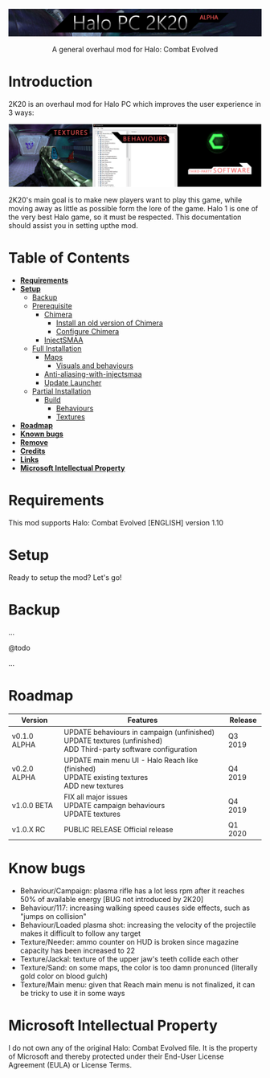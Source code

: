 ![Logo](repository/repository-logo.png "logo")
<p align="center">
  A general overhaul mod for Halo: Combat Evolved
</p>

# Introduction

2K20 is an overhaul mod for Halo PC which improves the user experience in 3 ways:

![Banner](repository/repository-banner.jpg "banner")

2K20's main goal is to make new players want to play this game, while moving away as
little as possible form the lore of the game. Halo 1 is one of the very best Halo
game, so it must be respected. This documentation should assist you in setting upthe mod.

# Table of Contents

* [**Requirements**](#requirements)
* [**Setup**](#setup)
  * [Backup](#backup)
  * [Prerequisite](#prerequisite)
    * [Chimera](#chimera)
      * [Install an old version of Chimera](#install-an-old-version-of-chimera)
      * [Configure Chimera](#configure-chimera)
    * [InjectSMAA](#injectsmaa)
  * [Full Installation](#full-installation)
    * [Maps](#maps)
      * [Visuals and behaviours](#visuals-and-behaviours)
    * [Anti-aliasing-with-injectsmaa](#anti-aliasing-with-injectsmaa)
    * [Update Launcher](#update-launcher)
  * [Partial Installation](#partial-installation)
    * [Build](#build)
      * [Behaviours](#behaviours)
      * [Textures](#textures)
* [**Roadmap**](#roadmap)
* [**Known bugs**](#known-bugs)
* [**Remove**](#remove)
* [**Credits**](#credits)
* [**Links**](#links)
* [**Microsoft Intellectual Property**](#microsoft-intellectual-property)

# Requirements

This mod supports Halo: Combat Evolved [ENGLISH] version 1.10

# Setup

Ready to setup the mod? Let's go!

# Backup

...

@todo

...

# Roadmap

| Version       | Features                                                                                                             | Release |
| ------------- | -------------------------------------------------------------------------------------------------------------------- | ------- |
| v0.1.0 ALPHA  | UPDATE behaviours in campaign (unfinished)<br>UPDATE textures (unfinished)<br>ADD Third-party software configuration | Q3 2019 |
| v0.2.0 ALPHA  | UPDATE main menu UI - Halo Reach like (finished)<br>UPDATE existing textures<br>ADD new textures                     | Q4 2019 |
| v1.0.0  BETA  | FIX all major issues<br>UPDATE campaign behaviours<br>UPDATE textures                                                | Q4 2019 |
| v1.0.X    RC  | PUBLIC RELEASE Official release                                                                                      | Q1 2020 |

# Know bugs

- Behaviour/Campaign: plasma rifle has a lot less rpm after it reaches 50% of available energy [BUG not introduced by 2K20]
- Behaviour/117: increasing walking speed causes side effects, such as "jumps on collision"
- Behaviour/Loaded plasma shot: increasing the velocity of the projectile makes it difficult to follow any target
- Texture/Needer: ammo counter on HUD is broken since magazine capacity has been increased to 22
- Texture/Jackal: texture of the upper jaw's teeth collide each other
- Texture/Sand: on some maps, the color is too damn pronunced (literally gold color on blood gulch)
- Texture/Main menu: given that Reach main menu is not finalized, it can be tricky to use it in some ways

# Microsoft Intellectual Property

I do not own any of the original Halo: Combat Evolved file. It is the property
of Microsoft and thereby protected under their End-User License Agreement (EULA)
or License Terms.
